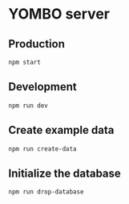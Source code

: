 # YOMBO server

## Production
```
npm start
```

## Development
```
npm run dev
```

## Create example data
```
npm run create-data
```

## Initialize the database
```
npm run drop-database
```

